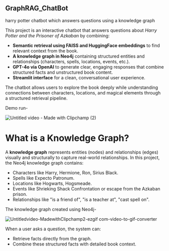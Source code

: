 ## GraphRAG_ChatBot
harry potter chatbot which answers questions using a knowledge graph

This project is an interactive chatbot that answers questions about *Harry Potter and the Prisoner of Azkaban* by combining:
- **Semantic retrieval using FAISS and HuggingFace embeddings** to find relevant context from the book.
- **A knowledge graph in Neo4j** containing structured entities and relationships (characters, spells, locations, events, etc.).
- **GPT-4o via OpenAI** to generate clear, engaging responses that combine structured facts and unstructured book content.
- **Streamlit interface** for a clean, conversational user experience.

The chatbot allows users to explore the book deeply while understanding connections between characters, locations, and magical elements through a structured retrieval pipeline.

Demo run-

![Untitled video - Made with Clipchamp (2)](https://github.com/user-attachments/assets/b9fb2c95-a263-496c-9762-b69bb938c38d)


# What is a Knowledge Graph?
A **knowledge graph** represents entities (nodes) and relationships (edges) visually and structurally to capture real-world relationships. In this project, the Neo4j knowledge graph contains:
- Characters like Harry, Hermione, Ron, Sirius Black.
- Spells like Expecto Patronum.
- Locations like Hogwarts, Hogsmeade.
- Events like Shrieking Shack Confrontation or escape from the Azkaban prison.
- Relationships like "is a friend of", "is a teacher at", "cast spell on".

The knowledge graph created using Neo4j-

![Untitledvideo-MadewithClipchamp2-ezgif com-video-to-gif-converter](https://github.com/user-attachments/assets/23e11cf4-4d2b-4e5d-8a3e-169e654d3078)


When a user asks a question, the system can:
- Retrieve facts directly from the graph.
- Combine these structured facts with detailed book context.
